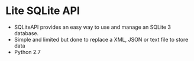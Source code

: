 # Lite SQLite API

* SQLiteAPI provides an easy way to use and manage an SQLite 3 database.
* Simple and limited but done to replace a XML, JSON or text file to store data
* Python 2.7
